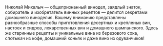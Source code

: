 <!--2024-03-03 21:45:16-->
Николай Михалыч — общепризнанный винодел, заядлый знаток, собиратель и изобретатель винных рецептов — делится секретами домашнего виноделия.
    Вашему вниманию представлены разнообразные способы приготовления десертных и крепленых вин, настоек и сидров, лекарственных вин и домашнего шампанского. Здесь же старинные рецепты и уникальные вина из березового сока, спотыкач из кофе, домашний коньяк и даже вино из одуванчиков!